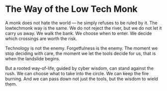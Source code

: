 # The Way of the Low Tech Monk

A monk does not hate the world — he simply refuses to be ruled by it.
The lowtechmonk way is the same.
We do not reject the river, but we do not let it carry us away.
We walk the bank. We choose when to enter.
We decide which crossings are worth the risk.

Technology is not the enemy.
Forgetfulness is the enemy.
The moment we stop deciding with care,
the moment we let the tools decide for us,
that is when the landslide begins.

But a rooted way-of-life, guided by cyber wisdom,
can stand against the rush.
We can choose what to take into the circle.
We can keep the fire burning.
And we can pass down not just the tools,
but the wisdom to wield them.
<script setup>
import ShawnBio from '../../components/ShawnBio.vue';
</script>

<br/>
<ShawnBio />